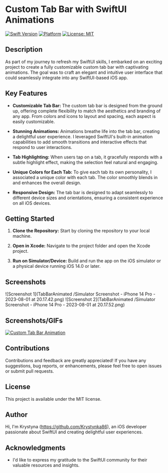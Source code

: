 # Custom Tab Bar with SwiftUI Animations

[![Swift Version](https://img.shields.io/badge/Swift-5.0-orange.svg)](https://swift.org/)
[![Platform](https://img.shields.io/badge/platform-iOS-blue.svg)](https://developer.apple.com/ios/)
[![License: MIT](https://img.shields.io/badge/License-MIT-yellow.svg)](https://opensource.org/licenses/MIT)

## Description

As part of my journey to refresh my SwiftUI skills, I embarked on an exciting project to create a fully customizable custom tab bar with captivating animations. The goal was to craft an elegant and intuitive user interface that could seamlessly integrate into any SwiftUI-based iOS app.

## Key Features

- **Customizable Tab Bar:** The custom tab bar is designed from the ground up, offering complete flexibility to match the aesthetics and branding of any app. From colors and icons to layout and spacing, each aspect is easily customizable.

- **Stunning Animations:** Animations breathe life into the tab bar, creating a delightful user experience. I leveraged SwiftUI's built-in animation capabilities to add smooth transitions and interactive effects that respond to user interactions.

- **Tab Highlighting:** When users tap on a tab, it gracefully responds with a subtle highlight effect, making the selection feel natural and engaging.

- **Unique Colors for Each Tab:** To give each tab its own personality, I associated a unique color with each tab. The color smoothly blends in and enhances the overall design.

- **Responsive Design:** The tab bar is designed to adapt seamlessly to different device sizes and orientations, ensuring a consistent experience on all iOS devices.

## Getting Started

1. **Clone the Repository:** Start by cloning the repository to your local machine.

2. **Open in Xcode:** Navigate to the project folder and open the Xcode project.

3. **Run on Simulator/Device:** Build and run the app on the iOS simulator or a physical device running iOS 14.0 or later.

## Screenshots

![Screenshot 1](TabBarAnimated
/Simulator Screenshot - iPhone 14 Pro - 2023-08-01 at 20.17.42.png)
![Screenshot 2](TabBarAnimated
/Simulator Screenshot - iPhone 14 Pro - 2023-08-01 at 20.17.52.png)


## Screenshots/GIFs

[![Custom Tab Bar Animation](https://youtu.be/rpMQMDiGyEg)](https://youtu.be/rpMQMDiGyEg)


## Contributions

Contributions and feedback are greatly appreciated! If you have any suggestions, bug reports, or enhancements, please feel free to open issues or submit pull requests.

## License

This project is available under the MIT license. 

## Author

Hi, I'm Krystyna (https://github.com/Krystynka86), an iOS developer passionate about SwiftUI and creating delightful user experiences.

## Acknowledgments

- I'd like to express my gratitude to the SwiftUI community for their valuable resources and insights.
